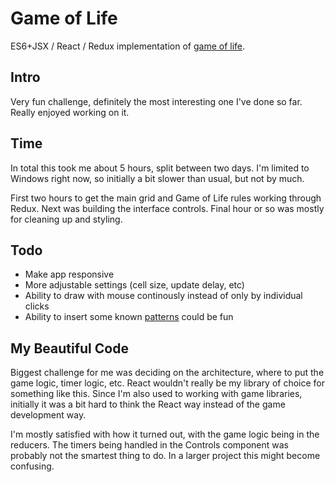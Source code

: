 
# Game of Life

ES6+JSX / React / Redux implementation of [game of life](https://en.wikipedia.org/wiki/Conway's_Game_of_Life).

## Intro
Very fun challenge, definitely the most interesting one I've done so far. Really enjoyed working on it.

## Time
In total this took me about 5 hours, split between two days. I'm limited to Windows right now, so initially a bit slower than usual, but not by much.

First two hours to get the main grid and Game of Life rules working through Redux. Next was building the interface controls. Final hour or so was mostly for cleaning up and styling.

## Todo
* Make app responsive
* More adjustable settings (cell size, update delay, etc)
* Ability to draw with mouse continously instead of only by individual clicks
* Ability to insert some known [patterns](https://en.wikipedia.org/wiki/Conway's_Game_of_Life#Examples_of_patterns) could be fun

## My Beautiful Code
Biggest challenge for me was deciding on the architecture, where to put the game logic, timer logic, etc. React wouldn't really be my library of choice for something like this. Since I'm also used to working with game libraries, initially it was a bit hard to think the React way instead of the game development way.

I'm mostly satisfied with how it turned out, with the game logic being in the reducers. The timers being handled in the Controls component was probably not the smartest thing to do. In a larger project this might become confusing.
